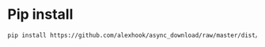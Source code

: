 # Pip install

```bash
pip install https://github.com/alexhook/async_download/raw/master/dist/async-download-0.1.0.tar.gz
```
